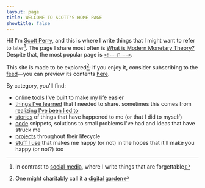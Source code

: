 ```yaml
---
layout: page
title: WELCOME TO SCOTT'S HOME PAGE
showtitle: false
---
```


Hi! I'm [Scott Perry](about), and this is where I write things that I might want to refer to later[^social]. The page I share most often is [What is Modern Monetary Theory?](/post/2022/what-is-mmt/) Despite that, the most popular page is [`<!-- 🤦 -->`](/post/2022/facepalm/).

This site is made to be explored[^garden]; if you enjoy it, consider subscribing to the [feed](/feed.xml)—you can preview its contents [here](blog).

By category, you'll find:

* [online tools](tool) I've built to make my life easier
* [things I've learned](ideas) that I needed to share. sometimes this comes from [realizing I've been lied to](/popping-science/)
* [stories](stories) of things that have happened to me (or that I did to myself)
* [code](code) snippets, solutions to small problems I've had and ideas that have struck me
* [projects](projects) throughout their lifecycle
* [stuff I use](iusethis) that makes me happy (or not) in the hopes that it'll make you happy (or not?) too

[^social]: In contrast to [social media](/about/#fn:socials), where I write things that are forgettable
[^garden]: One might charitably call it a [digital garden](https://maggieappleton.com/garden-history)
